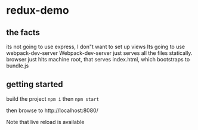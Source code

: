 # redux-demo

## the facts
its not going to use express, I don"t want to set up views
Its going to use webpack-dev-server
Webpack-dev-server just serves all the files statically. browser just hits machine root, that serves index.html, which bootstraps to bundle.js


## getting started
build the project
`npm i`
then
`npm start`

then browse to
http://localhost:8080/

Note that live reload is available